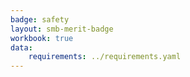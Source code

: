 ```yaml
---
badge: safety
layout: smb-merit-badge
workbook: true
data:
    requirements: ../requirements.yaml
---
```

